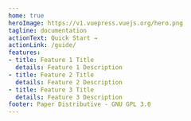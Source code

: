 ```yaml
---
home: true
heroImage: https://v1.vuepress.vuejs.org/hero.png
tagline: documentation
actionText: Quick Start →
actionLink: /guide/
features:
- title: Feature 1 Title
  details: Feature 1 Description
- title: Feature 2 Title
  details: Feature 2 Description
- title: Feature 3 Title
  details: Feature 3 Description
footer: Paper Distributive - GNU GPL 3.0
---
```

